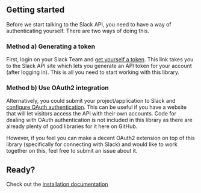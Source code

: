 ## Getting started

Before we start talking to the Slack API, you need to have a way of authenticating yourself. There are two ways of doing this.

### Method a) Generating a token

First, login on your Slack Team and [get yourself a token](https://api.slack.com/web).
This link takes you to the Slack API site which lets you generate an API token for your account (after logging in).
This is all you need to start working with this library.


### Method b) Use OAuth2 integration

Alternatively, you could submit your project/application to Slack and [configure OAuth authentication](https://api.slack.com/docs/oauth).
This can be useful if you have a website that will let visitors access the API with their own accounts. Code for dealing
with OAuth authentication is not included in this library as there are already plenty of good libraries for it here on GitHub.

However, if you feel you can make a decent OAuth2 extension on top of this library (specifically for connecting with Slack)
and would like to work together on this, feel free to submit an issue about it.


## Ready?

Check out the [installation documentation](installation.md)
